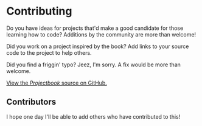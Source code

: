 # Contributing

Do you have ideas for projects that'd make a good candidate for those learning how to code? Additions by the community are more than welcome!

Did you work on a project inspired by the book? Add links to your source code to the project to help others.

Did you find a friggin' typo? Jeez, I'm sorry. A fix would be more than welcome.

[View the _Projectbook_ source on GitHub.](https://github.com/brettchalupa/projectbook)

## Contributors

I hope one day I'll be able to add others who have contributed to this!
